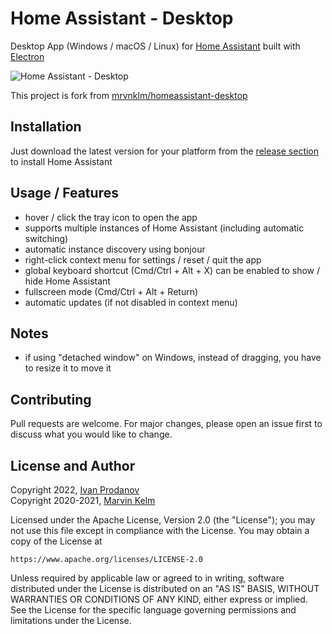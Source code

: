 # Home Assistant - Desktop

Desktop App (Windows / macOS / Linux) for [Home Assistant](https://www.home-assistant.io/) built with [Electron](https://www.electronjs.org)

![Home Assistant - Desktop](https://raw.githubusercontent.com/iprodanovbg/homeassistant-desktop/master/media/screenshot.png)

This project is fork from [mrvnklm/homeassistant-desktop](https://github.com/mrvnklm/)

## Installation

Just download the latest version for your platform from the [release section](https://github.com/iprodanovbg/homeassistant-desktop/releases/latest) to install Home Assistant

## Usage / Features

- hover / click the tray icon to open the app
- supports multiple instances of Home Assistant (including automatic switching)
- automatic instance discovery using bonjour
- right-click context menu for settings / reset / quit the app
- global keyboard shortcut (Cmd/Ctrl + Alt + X) can be enabled to show / hide Home Assistant
- fullscreen mode (Cmd/Ctrl + Alt + Return)
- automatic updates (if not disabled in context menu)

## Notes

- if using "detached window" on Windows, instead of dragging, you have to resize it to move it

## Contributing

Pull requests are welcome. For major changes, please open an issue first to discuss what you would like to change.

## License and Author

Copyright 2022, [Ivan Prodanov](https://github.com/iprodanovbg)\
Copyright 2020-2021, [Marvin Kelm](https://github.com/mrvnklm)

Licensed under the Apache License, Version 2.0 (the "License");
you may not use this file except in compliance with the License.
You may obtain a copy of the License at

    https://www.apache.org/licenses/LICENSE-2.0

Unless required by applicable law or agreed to in writing, software
distributed under the License is distributed on an "AS IS" BASIS,
WITHOUT WARRANTIES OR CONDITIONS OF ANY KIND, either express or implied.
See the License for the specific language governing permissions and
limitations under the License.
